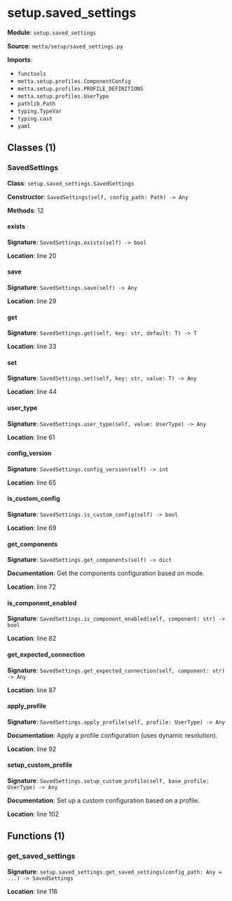 # setup.saved_settings

**Module**: `setup.saved_settings`

**Source**: `metta/setup/saved_settings.py`

**Imports**:
- `functools`
- `metta.setup.profiles.ComponentConfig`
- `metta.setup.profiles.PROFILE_DEFINITIONS`
- `metta.setup.profiles.UserType`
- `pathlib.Path`
- `typing.TypeVar`
- `typing.cast`
- `yaml`

## Classes (1)

### SavedSettings

**Class**: `setup.saved_settings.SavedSettings`

**Constructor**: `SavedSettings(self, config_path: Path) -> Any`

**Methods**: 12

#### exists

**Signature**: `SavedSettings.exists(self) -> bool`

**Location**: line 20

#### save

**Signature**: `SavedSettings.save(self) -> Any`

**Location**: line 29

#### get

**Signature**: `SavedSettings.get(self, key: str, default: T) -> T`

**Location**: line 33

#### set

**Signature**: `SavedSettings.set(self, key: str, value: T) -> Any`

**Location**: line 44

#### user_type

**Signature**: `SavedSettings.user_type(self, value: UserType) -> Any`

**Location**: line 61

#### config_version

**Signature**: `SavedSettings.config_version(self) -> int`

**Location**: line 65

#### is_custom_config

**Signature**: `SavedSettings.is_custom_config(self) -> bool`

**Location**: line 69

#### get_components

**Signature**: `SavedSettings.get_components(self) -> dict`

**Documentation**: Get the components configuration based on mode.

**Location**: line 72

#### is_component_enabled

**Signature**: `SavedSettings.is_component_enabled(self, component: str) -> bool`

**Location**: line 82

#### get_expected_connection

**Signature**: `SavedSettings.get_expected_connection(self, component: str) -> Any`

**Location**: line 87

#### apply_profile

**Signature**: `SavedSettings.apply_profile(self, profile: UserType) -> Any`

**Documentation**: Apply a profile configuration (uses dynamic resolution).

**Location**: line 92

#### setup_custom_profile

**Signature**: `SavedSettings.setup_custom_profile(self, base_profile: UserType) -> Any`

**Documentation**: Set up a custom configuration based on a profile.

**Location**: line 102


## Functions (1)

### get_saved_settings

**Signature**: `setup.saved_settings.get_saved_settings(config_path: Any = ...) -> SavedSettings`

**Location**: line 116

